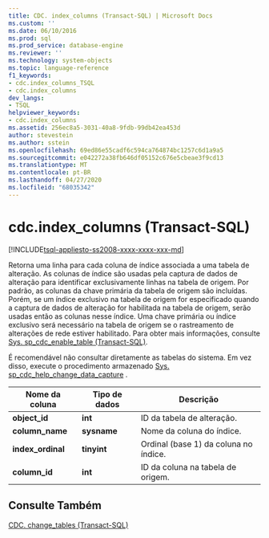 ```yaml
---
title: CDC. index_columns (Transact-SQL) | Microsoft Docs
ms.custom: ''
ms.date: 06/10/2016
ms.prod: sql
ms.prod_service: database-engine
ms.reviewer: ''
ms.technology: system-objects
ms.topic: language-reference
f1_keywords:
- cdc.index_columns_TSQL
- cdc.index_columns
dev_langs:
- TSQL
helpviewer_keywords:
- cdc.index_columns
ms.assetid: 256ec8a5-3031-40a8-9fdb-99db42ea453d
author: stevestein
ms.author: sstein
ms.openlocfilehash: 69ed86e55cadf6c594ca764874bc1257c6d1a9a5
ms.sourcegitcommit: e042272a38fb646df05152c676e5cbeae3f9cd13
ms.translationtype: MT
ms.contentlocale: pt-BR
ms.lasthandoff: 04/27/2020
ms.locfileid: "68035342"
---
```

# <a name="cdcindex_columns-transact-sql"></a>cdc.index_columns (Transact-SQL)
[!INCLUDE[tsql-appliesto-ss2008-xxxx-xxxx-xxx-md](../../includes/tsql-appliesto-ss2008-xxxx-xxxx-xxx-md.md)]

  Retorna uma linha para cada coluna de índice associada a uma tabela de alteração. As colunas de índice são usadas pela captura de dados de alteração para identificar exclusivamente linhas na tabela de origem. Por padrão, as colunas da chave primária da tabela de origem são incluídas. Porém, se um índice exclusivo na tabela de origem for especificado quando a captura de dados de alteração for habilitada na tabela de origem, serão usadas então as colunas nesse índice. Uma chave primária ou índice exclusivo será necessário na tabela de origem se o rastreamento de alterações de rede estiver habilitado. Para obter mais informações, consulte [Sys. sp_cdc_enable_table &#40;Transact-SQL&#41;](../../relational-databases/system-stored-procedures/sys-sp-cdc-enable-table-transact-sql.md).  
  
 É recomendável não consultar diretamente as tabelas do sistema. Em vez disso, execute o procedimento armazenado [Sys. sp_cdc_help_change_data_capture](../../relational-databases/system-stored-procedures/sys-sp-cdc-help-change-data-capture-transact-sql.md) .  

  
|Nome da coluna|Tipo de dados|Descrição|  
|-----------------|---------------|-----------------|  
|**object_id**|**int**|ID da tabela de alteração.|  
|**column_name**|**sysname**|Nome da coluna do índice.|  
|**index_ordinal**|**tinyint**|Ordinal (base 1) da coluna no índice.|  
|**column_id**|**int**|ID da coluna na tabela de origem.|  
  
## <a name="see-also"></a>Consulte Também  
 [CDC. change_tables &#40;Transact-SQL&#41;](../../relational-databases/system-tables/cdc-change-tables-transact-sql.md)  
  
  
